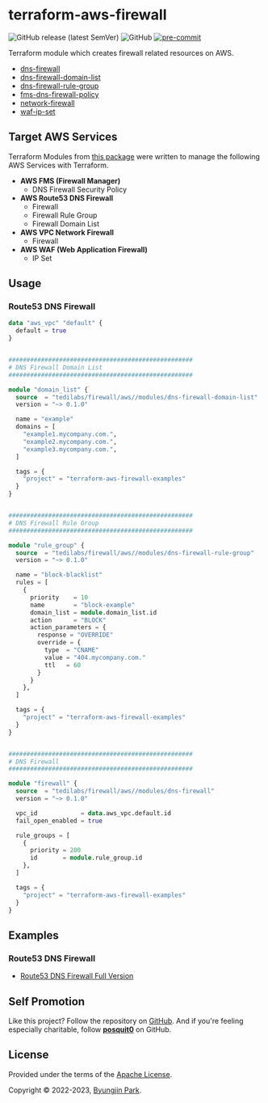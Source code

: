 # terraform-aws-firewall

![GitHub release (latest SemVer)](https://img.shields.io/github/v/release/tedilabs/terraform-aws-firewall?color=blue&sort=semver&style=flat-square)
![GitHub](https://img.shields.io/github/license/tedilabs/terraform-aws-firewall?color=blue&style=flat-square)
[![pre-commit](https://img.shields.io/badge/pre--commit-enabled-brightgreen?logo=pre-commit&logoColor=white&style=flat-square)](https://github.com/pre-commit/pre-commit)

Terraform module which creates firewall related resources on AWS.

- [dns-firewall](./modules/dns-firewall)
- [dns-firewall-domain-list](./modules/dns-firewall-domain-list)
- [dns-firewall-rule-group](./modules/dns-firewall-rule-group)
- [fms-dns-firewall-policy](./modules/fms-dns-firewall-policy)
- [network-firewall](./modules/network-firewall)
- [waf-ip-set](./modules/waf-ip-set)


## Target AWS Services

Terraform Modules from [this package](https://github.com/tedilabs/terraform-aws-firewall) were written to manage the following AWS Services with Terraform.

- **AWS FMS (Firewall Manager)**
  - DNS Firewall Security Policy
- **AWS Route53 DNS Firewall**
  - Firewall
  - Firewall Rule Group
  - Firewall Domain List
- **AWS VPC Network Firewall**
  - Firewall
- **AWS WAF (Web Application Firewall)**
  - IP Set


## Usage

### Route53 DNS Firewall

```tf
data "aws_vpc" "default" {
  default = true
}


###################################################
# DNS Firewall Domain List
###################################################

module "domain_list" {
  source  = "tedilabs/firewall/aws//modules/dns-firewall-domain-list"
  version = "~> 0.1.0"

  name = "example"
  domains = [
    "example1.mycompany.com.",
    "example2.mycompany.com.",
    "example3.mycompany.com.",
  ]

  tags = {
    "project" = "terraform-aws-firewall-examples"
  }
}


###################################################
# DNS Firewall Rule Group
###################################################

module "rule_group" {
  source  = "tedilabs/firewall/aws//modules/dns-firewall-rule-group"
  version = "~> 0.1.0"

  name = "block-blacklist"
  rules = [
    {
      priority    = 10
      name        = "block-example"
      domain_list = module.domain_list.id
      action      = "BLOCK"
      action_parameters = {
        response = "OVERRIDE"
        override = {
          type  = "CNAME"
          value = "404.mycompany.com."
          ttl   = 60
        }
      }
    },
  ]

  tags = {
    "project" = "terraform-aws-firewall-examples"
  }
}


###################################################
# DNS Firewall
###################################################

module "firewall" {
  source  = "tedilabs/firewall/aws//modules/dns-firewall"
  version = "~> 0.1.0"

  vpc_id            = data.aws_vpc.default.id
  fail_open_enabled = true

  rule_groups = [
    {
      priority = 200
      id       = module.rule_group.id
    },
  ]

  tags = {
    "project" = "terraform-aws-firewall-examples"
  }
}

```


## Examples

### Route53 DNS Firewall

- [Route53 DNS Firewall Full Version](./examples/dns-firewall-full)


## Self Promotion

Like this project? Follow the repository on [GitHub](https://github.com/tedilabs/terraform-aws-firewall). And if you're feeling especially charitable, follow **[posquit0](https://github.com/posquit0)** on GitHub.


## License

Provided under the terms of the [Apache License](LICENSE).

Copyright © 2022-2023, [Byungjin Park](https://www.posquit0.com).
